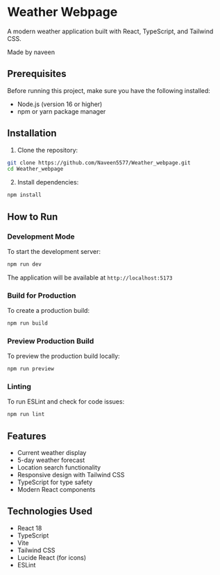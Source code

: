 # Weather Webpage

A modern weather application built with React, TypeScript, and Tailwind CSS.

Made by naveen

## Prerequisites

Before running this project, make sure you have the following installed:
- Node.js (version 16 or higher)
- npm or yarn package manager

## Installation

1. Clone the repository:
```bash
git clone https://github.com/Naveen5577/Weather_webpage.git
cd Weather_webpage
```

2. Install dependencies:
```bash
npm install
```

## How to Run

### Development Mode
To start the development server:
```bash
npm run dev
```
The application will be available at `http://localhost:5173`

### Build for Production
To create a production build:
```bash
npm run build
```

### Preview Production Build
To preview the production build locally:
```bash
npm run preview
```

### Linting
To run ESLint and check for code issues:
```bash
npm run lint
```

## Features

- Current weather display
- 5-day weather forecast
- Location search functionality
- Responsive design with Tailwind CSS
- TypeScript for type safety
- Modern React components

## Technologies Used

- React 18
- TypeScript
- Vite
- Tailwind CSS
- Lucide React (for icons)
- ESLint
